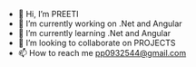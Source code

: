 - 👋 Hi, I’m PREETI
- 👀 I’m currently working on .Net and Angular
- 🌱 I’m currently learning .Net and Angular
- 💞️ I’m looking to collaborate on PROJECTS
- 📫 How to reach me pp0932544@gmail.com


<!---
ppreeti-10/ppreeti-10 is a ✨ special ✨ repository because its `README.md` (this file) appears on your GitHub profile.
You can click the Preview link to take a look at your changes.
--->
